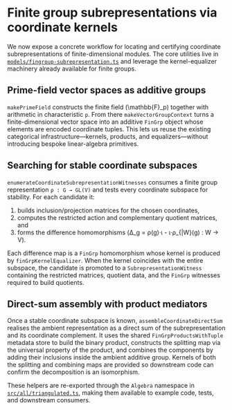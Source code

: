 # Finite group subrepresentations via coordinate kernels

We now expose a concrete workflow for locating and certifying coordinate
subrepresentations of finite-dimensional modules.  The core utilities live in
[`models/fingroup-subrepresentation.ts`](../models/fingroup-subrepresentation.ts)
and leverage the kernel-equalizer machinery already available for finite
groups.

## Prime-field vector spaces as additive groups

`makePrimeField` constructs the finite field \(\mathbb{F}_p\) together with
arithmetic in characteristic `p`.  From there `makeVectorGroupContext` turns a
finite-dimensional vector space into an additive `FinGrp` object whose elements
are encoded coordinate tuples.  This lets us reuse the existing categorical
infrastructure—kernels, products, and equalizers—without introducing bespoke
linear-algebra primitives.

## Searching for stable coordinate subspaces

`enumerateCoordinateSubrepresentationWitnesses` consumes a finite group
representation `ρ : G → GL(V)` and tests every coordinate subspace for
stability.  For each candidate it:

1. builds inclusion/projection matrices for the chosen coordinates,
2. computes the restricted action and complementary quotient matrices, and
3. forms the difference homomorphisms
   \(Δ_g = ρ(g)·ι - ι·ρ_{|W}(g) : W → V\).

Each difference map is a `FinGrp` homomorphism whose kernel is produced by
`finGrpKernelEqualizer`.  When the kernel coincides with the entire subspace,
the candidate is promoted to a `SubrepresentationWitness` containing the
restricted matrices, quotient data, and the `FinGrp` witnesses required to build
quotients.

## Direct-sum assembly with product mediators

Once a stable coordinate subspace is known, `assembleCoordinateDirectSum`
realises the ambient representation as a direct sum of the subrepresentation and
its coordinate complement.  It uses the shared `FinGrpProductsWithTuple`
metadata store to build the binary product, constructs the splitting map via the
universal property of the product, and combines the components by adding their
inclusions inside the ambient additive group.  Kernels of both the splitting
and combining maps are provided so downstream code can confirm the decomposition
is an isomorphism.

These helpers are re-exported through the `Algebra` namespace in
[`src/all/triangulated.ts`](../src/all/triangulated.ts), making them available to
example code, tests, and downstream consumers.
